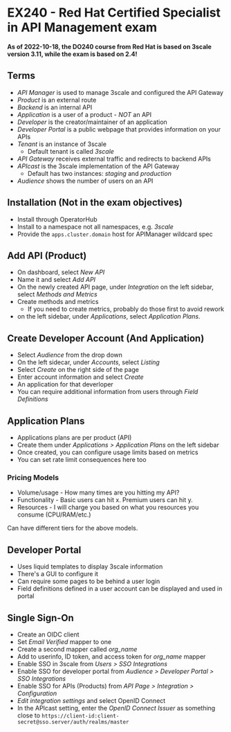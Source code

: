 # EX240 - Red Hat Certified Specialist in API Management exam

**As of 2022-10-18, the DO240 course from Red Hat is based on 3scale version
3.11, while the exam is based on 2.4!**

## Terms

- *API Manager* is used to manage 3scale and configured the API Gateway
- *Product* is an external route
- *Backend* is an internal API
- *Application* is a user of a product - *NOT* an API
- *Developer* is the creator/maintainer of an application
- *Developer Portal* is a public webpage that provides information on your APIs
- *Tenant* is an instance of 3scale
  - Default tenant is called *3scale*
- *API Gateway* receives external traffic and redirects to backend APIs
- *APIcast* is the 3scale implementation of the API Gateway
  - Default has two instances: *staging* and *production*
- *Audience* shows the number of users on an API

## Installation (Not in the exam objectives)

- Install through OperatorHub
- Install to a namespace not all namespaces, e.g. *3scale*
- Provide the `apps.cluster.domain` host for APIManager wildcard spec

## Add API (Product)

- On dashboard, select *New API*
- Name it and select *Add API*
- On the newly created API page, under *Integration* on the left sidebar, select *Methods and Metrics*
- Create methods and metrics
  - If you need to create metrics, probably do those first to avoid rework
- on the left sidebar, under *Applications*, select *Application Plans*.

## Create Developer Account (And Application)

- Select *Audience* from the drop down
- On the left sidecar, under *Accounts*, select *Listing*
- Select *Create* on the right side of the page
- Enter account information and select *Create*
- An application for that deverloper
- You can require additional information from users through *Field Definitions*

## Application Plans

- Applications plans are per product (API)
- Create them under *Applications > Application Plans* on the left sidebar
- Once created, you can configure usage limits based on metrics
- You can set rate limit consequences here too

### Pricing Models

- Volume/usage - How many times are you hitting my API?
- Functionality - Basic users can hit x. Premium users can hit y.
- Resources - I will charge you based on what you resources you consume (CPU/RAM/etc.)

Can have different tiers for the above models.

## Developer Portal

- Uses liquid templates to display 3scale information
- There's a GUI to configure it
- Can require some pages to be behind a user login
- Field definitions defined in a user account can be displayed and used in portal

## Single Sign-On

- Create an OIDC client
- Set *Email Verified* mapper to one
- Create a second mapper called *org_name*
- Add to userinfo, ID token, and access token for *org_name* mapper
- Enable SSO in 3scale from *Users > SSO Integrations*
- Enable SSO for developer portal from *Audience > Developer Portal > SSO Integrations*
- Enable SSO for APIs (Products) from *API Page > Integration > Configuration*
- *Edit integration settings* and select OpenID Connect
- In the APIcast setting, enter the *OpenID Connect Issuer* as something close to `https://client-id:client-secret@sso.server/auth/realms/master`

